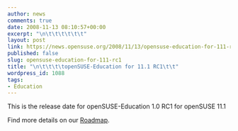 ```yaml
---
author: news
comments: true
date: 2008-11-13 08:10:57+00:00
excerpt: "\n\t\t\t\t\t\t"
layout: post
link: https://news.opensuse.org/2008/11/13/opensuse-education-for-111-rc1/
published: false
slug: opensuse-education-for-111-rc1
title: "\n\t\t\t\topenSUSE-Education for 11.1 RC1\t\t"
wordpress_id: 1088
tags:
- Education
---
```

This is the release date for openSUSE-Education 1.0 RC1 for openSUSE 11.1

Find more details on our [Roadmap](http://en.opensuse.org/Education/Edu-CD/Roadmap).		
